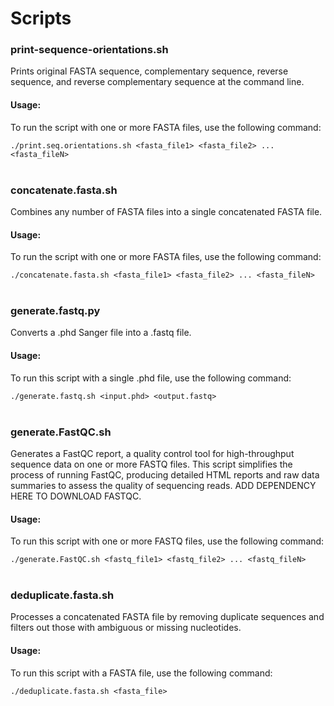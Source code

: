 # Scripts

### print-sequence-orientations.sh

Prints original FASTA sequence, complementary sequence, reverse sequence, and reverse complementary sequence at the command line.

#### Usage:

To run the script with one or more FASTA files, use the following command:

`./print.seq.orientations.sh <fasta_file1> <fasta_file2> ... <fasta_fileN>`
 <br><br>

### concatenate.fasta.sh

Combines any number of FASTA files into a single concatenated FASTA file.

#### Usage:

To run the script with one or more FASTA files, use the following command:

`./concatenate.fasta.sh <fasta_file1> <fasta_file2> ... <fasta_fileN>`
 <br><br>

### generate.fastq.py

Converts a .phd Sanger file into a .fastq file.

#### Usage:

To run this script with a single .phd file, use the following command:

`./generate.fastq.sh <input.phd> <output.fastq>`
 <br><br>
 
### generate.FastQC.sh

Generates a FastQC report, a quality control tool for high-throughput sequence data on one or more FASTQ files. This script simplifies the process of running FastQC, producing detailed HTML reports and raw data summaries to assess the quality of sequencing reads. ADD DEPENDENCY HERE TO DOWNLOAD FASTQC.

#### Usage:

To run this script with one or more FASTQ files, use the following command:

`./generate.FastQC.sh <fastq_file1> <fastq_file2> ... <fastq_fileN>`
 <br><br>
  
### deduplicate.fasta.sh

Processes a concatenated FASTA file by removing duplicate sequences and filters out those with ambiguous or missing nucleotides.

#### Usage:

To run this script with a FASTA file, use the following command:

`./deduplicate.fasta.sh <fasta_file>`
 <br><br>
